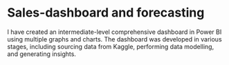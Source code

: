 # Sales-dashboard and forecasting
I have created an intermediate-level comprehensive dashboard in Power BI using multiple graphs and charts. The dashboard was developed in various stages, including sourcing data from Kaggle, performing data modelling, and generating insights.
